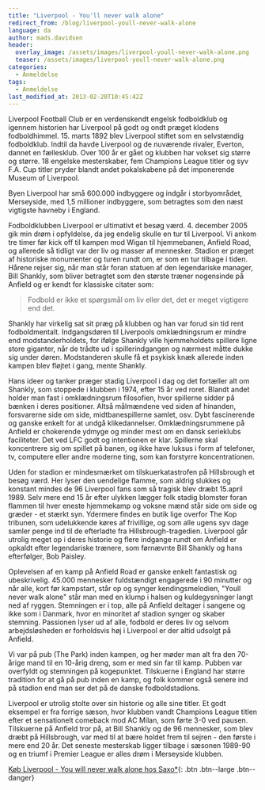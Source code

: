 ```yaml
---
title: "Liverpool - You'll never walk alone"
redirect_from: /blog/liverpool-youll-never-walk-alone
language: da
author: mads.davidsen
header:
  overlay_image: /assets/images/liverpool-youll-never-walk-alone.png
  teaser: /assets/images/liverpool-youll-never-walk-alone.png
categories:
  - Anmeldelse
tags:
  - Anmeldelse
last_modified_at: 2013-02-20T10:45:42Z
---
```


Liverpool Football Club er en verdenskendt engelsk fodboldklub og igennem historien har Liverpool på godt og ondt præget klodens fodboldhimmel. 15. marts 1892 blev Liverpool stiftet som en selvstændig fodboldklub. Indtil da havde Liverpool og de nuværende rivaler, Everton, dannet en fællesklub. Over 100 år er gået og klubben har vokset sig større og større. 18 engelske mesterskaber, fem Champions League titler og syv F.A. Cup titler pryder blandt andet pokalskabene på det imponerende Museum of Liverpool.

Byen Liverpool har små 600.000 indbyggere og indgår i storbyområdet, Merseyside, med 1,5 millioner indbyggere, som betragtes som den næst vigtigste havneby i England.

Fodboldklubben Liverpool er ultimativt et besøg værd. 4. december 2005 gik min drøm i opfyldelse, da jeg endelig skulle en tur til Liverpool. Vi ankom tre timer før kick off til kampen mod Wigan til hjemmebanen, Anfield Road, og allerede så tidligt var der liv og masser af mennesker. Stadion er præget af historiske monumenter og turen rundt om, er som en tur tilbage i tiden. Hårene rejser sig, når man står foran statuen af den legendariske manager, Bill Shankly, som bliver betragtet som den største træner nogensinde på Anfield og er kendt for klassiske citater som:

> Fodbold er ikke et spørgsmål om liv eller det, det er meget vigtigere end det.

Shankly har virkelig sat sit præg på klubben og han var forud sin tid rent fodboldmentalt. Indgangsdøren til Liverpools omklædningsrum er mindre end modstanderholdets, for ifølge Shankly ville hjemmeholdets spillere ligne store giganter, når de trådte ud i spillerindgangen og nærmest måtte dukke sig under døren. Modstanderen skulle få et psykisk knæk allerede inden kampen blev fløjtet i gang, mente Shankly.

Hans ideer og tanker præger stadig Liverpool i dag og det fortæller alt om Shankly, som stoppede i klubben i 1974, efter 15 år ved roret. Blandt andet holder man fast i omklædningsrum filosofien, hvor spillerne sidder på bænken i deres positioner. Altså målmændene ved siden af hinanden, forsvarerne side om side, midtbanespillerne samlet, osv. Dybt fascinerende og ganske enkelt for at undgå klikedannelser. Omklædningsrummene på Anfield er chokerende ydmyge og minder mest om en dansk serieklubs faciliteter. Det ved LFC godt og intentionen er klar. Spillerne skal koncentrere sig om spillet på banen, og ikke have luksus i form af telefoner, tv, computere eller andre moderne ting, som kan forstyrre koncentrationen.

Uden for stadion er mindesmærket om tilskuerkatastrofen på Hillsbrough et besøg værd. Her lyser den uendelige flamme, som aldrig slukkes og konstant mindes de 96 Liverpool fans som så tragisk blev dræbt 15.april 1989. Selv mere end 15 år efter ulykken lægger folk stadig blomster foran flammen til hver eneste hjemmekamp og voksne mænd står side om side og græder - et stærkt syn. Ydermere findes en butik lige overfor The Kop tribunen, som udelukkende køres af frivillige, og som alle ugens syv dage samler penge ind til de efterladte fra Hillsbrough-tragedien. Liverpool går utrolig meget op i deres historie og flere indgange rundt om Anfield er opkaldt efter legendariske trænere, som førnævnte Bill Shankly og hans efterfølger, Bob Paisley.

Oplevelsen af en kamp på Anfield Road er ganske enkelt fantastisk og ubeskrivelig. 45.000 mennesker fuldstændigt engagerede i 90 minutter og når alle, kort før kampstart, står op og synger kendingsmelodien, "Youll never walk alone" står man med en klump i halsen og kuldegysninger langt ned af ryggen. Stemningen er i top, alle på Anfield deltager i sangene og ikke som i Danmark, hvor en minoritet af stadion synger og skaber stemning. Passionen lyser ud af alle, fodbold er deres liv og selvom arbejdsløsheden er forholdsvis høj i Liverpool er der altid udsolgt på Anfield.

Vi var på pub (The Park) inden kampen, og her møder man alt fra den 70-årige mand til en 10-årig dreng, som er med sin far til kamp. Pubben var overfyldt og stemningen på kogepunktet. Tilskuerne i England har større tradition for at gå på pub inden en kamp, og folk kommer også senere ind på stadion end man ser det på de danske fodboldstadions.

Liverpool er utrolig stolte over sin historie og alle sine titler. Et godt eksempel er fra forrige sæson, hvor klubben vandt Champions League titlen efter et sensationelt comeback mod AC Milan, som førte 3-0 ved pausen. Tilskuerne på Anfield tror på, at Bill Shankly og de 96 mennesker, som blev dræbt på Hillsbrough, var med til at bære holdet frem til sejren - den første i mere end 20 år. Det seneste mesterskab ligger tilbage i sæsonen 1989-90 og en triumf i Premier League er alles drøm i Merseyside klubben.

[Køb Liverpool - You will never walk alone hos Saxo\*](https://www.partner-ads.com/dk/klikbanner.php?partnerid=28187&bannerid=43264&htmlurl=https://www.saxo.com/dk/liverpool_illugi-joekulsson_indbundet_9788771187144){: .btn .btn--large .btn--danger}
